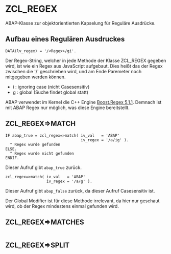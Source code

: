 # ZCL_REGEX
ABAP-Klasse zur objektorientierten Kapselung für Reguläre Ausdrücke.

## Aufbau eines Regulären Ausdruckes

```abap
DATA(lv_regex) = '/<Regex>/gi'.
```
Der Regex-String, welcher in jede Methode der Klasse ZCL_REGEX gegeben wird, ist wie ein Regex aus JavaScript aufgebaut. Dies heißt das der Regex zwischen die '/' geschrieben wird, und am Ende Paremeter noch mitgegeben werden können.
* i : ignoring case (nicht Casesensitiv)
* g : global (Suche findet global statt)  

ABAP verwendet im Kernel die C++ Engine [Boost.Regex 5.1.1](https://www.boost.org/doc/libs/1_61_0/libs/regex/doc/html/index.html). Demnach ist mit ABAP Regex nur möglich, was diese Engine bereitstellt.
## ZCL_REGEX=>MATCH

```abap
IF abap_true = zcl_regex=>match( iv_val   = 'ABAP'
                                 iv_regex = '/a/ig' ).
  " Regex wurde gefunden
ELSE.
  " Regex wurde nicht gefunden
ENDIF.
```
Dieser Aufruf gibt ```abap_true``` zurück.

```abap
zcl_regex=>match( iv_val   = 'ABAP'
                  iv_regex = '/a/g' ).
```
Dieser Aufruf gibt ```abap_false``` zurück, da dieser Aufruf Casesensitiv ist.

Der Global Modifier ist für diese Methode irrelevant, da hier nur geschaut wird, ob der Regex mindestens einmal gefunden wird.

## ZCL_REGEX=>MATCHES

```abap

```

## ZCL_REGEX=>SPLIT

```abap

```
